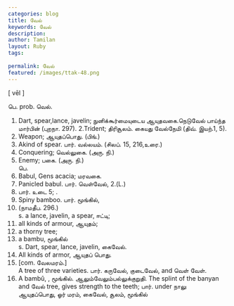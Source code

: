 ```yaml
---
categories: blog
title: வேல்
keywords: வேல்
description: 
author: Tamilan
layout: Ruby
tags: 
 
permalink: வேல்
featured: /images/ttak-48.png
---
```

  
[ vēl ]  
  
பெ. prob. வெல்.   
1. Dart, spear,lance, javelin; நுனிக்கூர்மையுடைய ஆயுதவகை.நெடுவேல் பாய்ந்த மார்பின் (புறநா. 297). 2.Trident; திரிசூலம். கையது வேல்நேமி (திவ். இயற்.1, 5).   
3. Weapon; ஆயுதப்பொது. (பிங்.)   
4. Akind of spear. பார். வல்லயம். (சிலப். 15, 216,உரை.)   
5. Conquering; வெல்லுகை. (அரு. நி.)  
6. Enemy; பகை. (அரு. நி.)  
பெ.   
1. Babul, Gens acacia; மரவகை.   
2. Panicled babul. பார். வெள்வேல், 2.(L.)   
3. பார். உடை 5; .   
4. Spiny bamboo. பார். மூங்கில்,   
1. (நாமதீப. 296.)  
s. a lance, javelin, a spear, ஈட்டி;   
2. all kinds of armour, ஆயுதம்;   
3. a thorny tree;   
4. a bambu, மூங்கில்  
s. Dart, spear, lance, javelin, கைவேல்.   
2. All kinds of armor, ஆயுதப் பொது.   
3. [com. வேலமரம்.]  
A tree of three varieties. பார். கருவேல், குடைவேல், and வெள் வேள்.   
4. A bambû, , மூங்கில். ஆலும்வேலும்பல்லுக்குறுதி. The splint of the banyan and வேல் tree, gives strength to the teeth; பார். under நாலு  
ஆயுதப்பொது, ஓர் மரம், கைவேல், சூலம், மூங்கில்